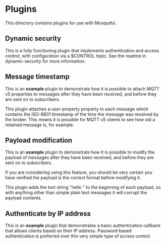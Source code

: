 # Plugins

This directory contains plugins for use with Mosquitto.

## Dynamic security

This is a fully functioning plugin that implements authentication and access
control, with configuration via a $CONTROL topic. See the readme in
dynamic-security for more information.

## Message timestamp

This is an **example** plugin to demonstrate how it is possible to attach MQTT v5 properties to messages after they have
been received, and before they are sent on to subscribers.

This plugin attaches a user-property property to each message which contains the ISO-8601 timestamp of the time the
message was received by the broker. This means it is possible for MQTT v5 clients to see how old a retained message is,
for example.

## Payload modification

This is an **example** plugin to demonstrate how it is possible to modify the payload of messages after they have been
received, and before they are sent on to subscribers.

If you are considering using this feature, you should be very certain you have verified the payload is the correct
format before modifying it.

This plugin adds the text string "hello " to the beginning of each payload, so with anything other than simple plain
text messages it will corrupt the payload contents.

## Authenticate by IP address

This is an **example** plugin that demonstrates a basic authentication callback that allows clients based on their IP
address. Password based authentication is preferred over this very simple type of access control.
